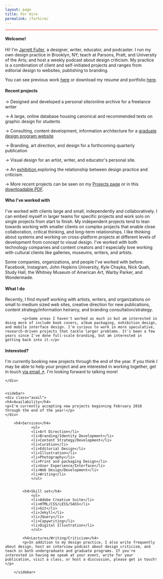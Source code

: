 ```yaml
---
layout: page
title: For Hire
permalink: /forhire/
---
```

<head>
<style type="text/css">
.profile {
  align-items: unset;
  border-top: 1px solid red;
}
.text {
align-items: unset;
}
/*
article li {
padding-bottom: 8px;
}
*/
.avail {
    width: 100%;
    background-color: rgba(255,0,0,0.1);
    border: 1px solid red;
    padding: 10px;
    box-sizing: border-box;
    margin-bottom: 10px;
}
.avail p {
    font-size: 20px;
    line-height: 26px;
}
.avail h4 {
padding-top: 0px;
}
sidebar h4 {
padding-top: 15px;
}
sidebar p {
  font-family: 'Karla', Helvetica, Arial, sans-serif;
  font-size: 16px;
  line-height: 22px;
}
</style>
</head>

<!------------------------->

<body>

<!--<img class="img-hero" src="/images/portrait.jpg"/>-->

<div class="profile">
<div class="text">

<div class="profile_section">
<h4>Welcome!</h4>
<article><p>Hi! I'm <a href="about">Jarrett Fuller</a>, a designer, writer, educator, and podcaster. I run my own design practice in Brooklyn, NY; teach at Parsons, Pratt, and University of the Arts; and host a weekly podcast about design criticism. My practice is a combination of client and self-initiated projects and ranges from editorial design to websites, publishing to branding.</p>

<p>You can see previous work <a href="/projects">here</a> or download my resume and portfolio <a href="/extras/jarrettfuller-work.pdf">here</a>.</p>

</article>
</div>

<div class="profile_section">
        <h4>Recent projects</h4>
            <article>
            <p>→ Designed and developed a personal site/online archive for a freelance writer</p>
            <p>→ A large, online database housing canonical and recommended texts on graphic design for students</p>
            <p>→ Consulting, content development, information architecture for a <a href="http://www.micadesign.org">graduate design program website</a></p>
            <p>→ Branding, art direction, and design for a forthcoming quarterly publication</p>
            <p>→ Visual design for an artist, writer, and educator's personal site.</p>
            <p>→ An <a href="http://jarrettfuller.com/projects/talk">exhibition </a> exploring the relationship between design practice and criticism.</p>
            <p>→ More recent projects can be seen on my <a href="/projects">Projects page</a> or in this <a href="/extras/jarrettfuller-work.pdf">downloadable PDF</a>.</p>

</article>
</div>

<!--
<div class="profile_section">
        <h4>Recent projects</h4>
            <article>
            <ul>
            <li><img src="/images/projects/kylechayka-1.png">↑ Designed and developed a personal site/online archive for a <a href="http://www.kylechayka.com">freelance writer ↗</a></li>
            <li><img src="/images/projects/kylechayka-1.png">
            Consulting, content development, information architecture for a <a href="http://www.micadesign.org">graduate design program website.</a></li>
            <li>Branding, art direction, and design for a forthcoming new quarterly publication</li>
            <li><img src="https://scontent-iad3-1.cdninstagram.com/t51.2885-15/e35/19955372_150404288846837_1998528053256388608_n.jpg">↑ A book of original photography from Baltimore, MD</li>
            <li><img src="/images/projects/sts-exhibition-1.jpg">↑ An exhibition exploring the relationship between design practice and criticism.</li>
            <li>→ More recent projects can be seen on my <a href="/projects">Projects</a> page.</li>
</ul>
</article>
</div>
-->

<div class="profile_section">
<h4>Who I've worked with</h4>
<article><p>I've worked with clients large and small, independently and collaboratively. I can embed myself in larger teams for specific projects and work solo on single projects from start to finish. My independent projects tend to lean towards working with smaller clients on complex projects that enable close collaboration, critical thinking, and long-term relationships. I like thinking about systems and working on cross-platform projects at different levels of development from concept to visual design. I've worked with both technology companies and content creators and I especially love working with cultural clients like galleries, museums, writers, and artists.</p>

<p>Some companies, organizations, and people I've worked with before: Facebook, Instagram, John Hopkins University, Kyle Chayka, Nick Quah, Study Hall, the Whitney Museum of American Art, Warby Parker, and Wondermade.</p>
</article>
</div>

<div class="profile_section">
        <h4>What I do</h4>
            <article><p>Recently, I find myself working with artists, writers, and organizations on small to medium sized web sites, creative direction for new publications, content strategy/information heirarcy, and branding consultation/strategy.</p>

            <p>Some areas I haven't worked as much in but am interested in doing more of include book covers, album packaging, exhibition design, and mobile interface design. I'm curious to work in more speculative, research-driven projects that tackle larger problems. It's been a few years since I've done full-scale branding, but am interested in getting back into it.</p>
</article>
</div>

<div class="profile_section">
        <h4>Interested?</h4>
            <article><p>I'm currently booking new projects through the end of the year. If you think I may be able to help your project and are interested in working together, get in touch <a href="mailto:jarrettfuller@gmail.com">via email ↗</a>. I'm looking forward to talking more!</p>
</article>
</div>

    </div>


    <sidebar>
    <div class="avail">
    <h4>Availability</h4>
    <p>I'm currently accepting new projects beginning February 2018 through the end of the year!</p>
    </div>

        <h4>Services</h4>
                <ul>
                <li>Art Direction</li>
                <li>Branding/Identity Development</li>
                <li>Content Strategy/Development</li>
                <li>Curation</li>
                <li>Editorial Design</li>
                <li>Illustration</li>
                <li>Photography</li>
                <li>Print and packaging Design</li>
                <li>User Experience/Interface</li>
                <li>Web Design/Development</li>
                <li>Writing</li>
                </ul>


            <h4>Skill set</h4>
                <ul>
                <li>Adobe Creative Suite</li>
                <li>HTML/CSS/LESS/SASS</li>
                <li>Git</li>
                <li>Jekyll</li>
                <li>JQuery</li>
                <li>Copywriting</li>
                <li>Digital Illustration</li>
                </ul>

            <h4>Lectures/Writing/Criticism</h4>
            <p>In addition to my design practice, I also write frequently about design, host an interview podcast about design criticism, and teach in both undergraduate and graduate programs. If you're interested in having me speak at your event, write for your publication, visit a class, or host a discussion, please get in touch!</p>

        </sidebar>


